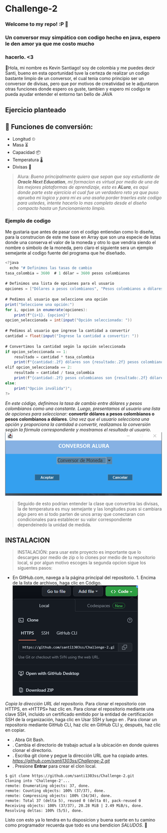 # Challenge-2
### Welcome to my repo! :P 👋 
### Un conversor muy simpático con codigo hecho en java, espero le den amor ya que me costo mucho 
### hacerlo. &lt;3

👋Hola, mi nombre es Kevin Santiago! soy de colombia y me puedes decir Santi, bueno en esta 
oportunidad tuve la certeza de realizar un codigo bastante limpio de un conversor, el cual 
tenia como principio ser un conversor de divisas, pero que por motivos de creatividad se le 
adjuntaron otras funciones donde espero os guste, tambien y espero mi codigo te pueda ayudar 
entender el entorno tan bello de JAVA

## Ejercicio planteado


## 📜 Funciones de conversión:
- Longitud ⏲
- Masa ⏳
- Capacidad 📦
- Temperatura 🌡
- Divisas 💱

> Alura: 
*Bueno principalmente quiero que sepan que soy estudiante de* ***Oracle Next Education***, *mi formacion es virtual por medio de una de las mejores plataformas de aprendizaje, esta es* ***ALura***, *es aqui donde parte este ejercicio el cual fue un verdadero reto ya que puso aprueba mi logica y para mi es una asaña porder traerles este codigo para ustedes, intente hacerlo lo mas completo desde el diseño compacto hasta un funcionamiento limpio.*

### Ejemplo de codigo
Me gustaria que antes de pasar  con el codigo entiendan como lo diseñe, para la construcion de este me base en Array que son una especie de listas donde una conserva el valor de la moneda y otro lo que vendria siendo el nombre o simbolo de la moneda, pero claro el siguiente sera un ejemplo semejante al codigo fuente del programa que he diseñado.

```java
<?java
  echo "# Definimos las tasas de cambio
tasa_colombia = 3600  # 1 dólar = 3600 pesos colombianos

# Definimos una lista de opciones para el usuario
opciones = ["Dólares a pesos colombianos", "Pesos colombianos a dólares"]

# Pedimos al usuario que seleccione una opción
print("Seleccione una opción:")
for i, opcion in enumerate(opciones):
    print(f"{i+1}. {opcion}")
opcion_seleccionada = int(input("Opción seleccionada: "))

# Pedimos al usuario que ingrese la cantidad a convertir
cantidad = float(input("Ingrese la cantidad a convertir: "))

# Convertimos la cantidad según la opción seleccionada
if opcion_seleccionada == 1:
    resultado = cantidad * tasa_colombia
    print(f"{cantidad:.2f} dólares son {resultado:.2f} pesos colombianos")
elif opcion_seleccionada == 2:
    resultado = cantidad / tasa_colombia
    print(f"{cantidad:.2f} pesos colombianos son {resultado:.2f} dólares")
else:
    print("Opción inválida")";
?>
```
*En este código, definimos la tasa de cambio entre dólares y pesos colombianos como una constante. Luego, presentamos al usuario una lista de opciones para seleccionar:* **convertir dólares a pesos colombianos o pesos colombianos a dólares**. *Una vez que el usuario selecciona una opción y proporciona la cantidad a convertir, realizamos la conversión según la fórmula correspondiente y mostramos el resultado al usuario.*
 ![JH xD](Images/2.png)
> Seguido de esto podrian entender la clase que convertira las divisas, la de temperatura es muy semejante y las longitudes pues si cambiara algo pero en si todo parten de unos array que conectaran con condicionales para establecer su valor correspondiente dependeinedo la unidad de medida.

## INSTALACION 
> INSTALACIÓN: para usar este proyecto es importante que lo descarges por medio de zip o lo clones por medio de tu repositorio local, si por algun motivo escoges la segunda opcion sigue los siguentes pasos:
 - En GitHub.com, navega a la página principal del repositorio. 1. Encima de la lista de archivos, haga clic en  Código.
 ![Que bendicion ve](Images/Clonar.png)

*Copia la dirección URL del repositorio.*
Para clonar el repositorio con HTTPS, en «HTTPS» haz clic en.
Para clonar el repositorio mediante una clave SSH, incluido un certificado emitido por la entidad de certificación SSH de la organización, haga clic en Usar SSH y luego en .
Para clonar un repositorio mediante GitHub CLI, haz clic en GitHub CLI y, después, haz clic en copiar.
- . Abra Git Bash.
- . Cambia el directorio de trabajo actual a la ubicación en donde quieres clonar el directorio. 
- . Escriba git clone y pegue la dirección URL que ha copiado antes. *https://github.com/santi1303ss/Challenge-2.git*
- . Presione **Entrar** para crear el clon local.
```
$ git clone https://github.com/santi1303ss/Challenge-2.git
Cloning into 'Challenge-2'...
remote: Enumerating objects: 37, done.
remote: Counting objects: 100% (37/37), done.
remote: Compressing objects: 100% (34/34), done.
remote: Total 37 (delta 5), reused 0 (delta 0), pack-reused 0
Receiving objects: 100% (37/37), 20.28 MiB | 2.49 MiB/s, done.
Resolving deltas: 100% (5/5), done.
```

Listo con esto ya lo tendra en tu disposicion y buena suerte en tu camino como programador recuerda que todo es una bendicion *SALUDOS*. 👋
